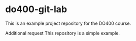 # do400-git-lab

This is an example project repository for the DO400 course.

Additional request
This repository is a simple example.
